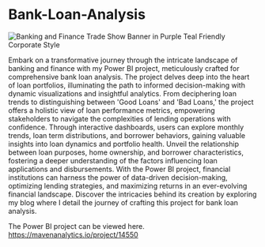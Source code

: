 # Bank-Loan-Analysis

![Banking and Finance Trade Show Banner in Purple Teal Friendly Corporate Style](https://github.com/Anjusha7/Bank-Loan-Analysis/assets/55257826/803024d2-d0a3-4fca-afc3-16a003d6e2b1)


Embark on a transformative journey through the intricate landscape of banking and finance with my Power BI project, meticulously crafted for comprehensive bank loan analysis. The project delves deep into the heart of loan portfolios, illuminating the path to informed decision-making with dynamic visualizations and insightful analytics. From deciphering loan trends to distinguishing between 'Good Loans' and 'Bad Loans,' the project offers a holistic view of loan performance metrics, empowering stakeholders to navigate the complexities of lending operations with confidence.
Through interactive dashboards, users can explore monthly trends, loan term distributions, and borrower behaviors, gaining valuable insights into loan dynamics and portfolio health. Unveil the relationship between loan purposes, home ownership, and borrower characteristics, fostering a deeper understanding of the factors influencing loan applications and disbursements. With the Power BI project, financial institutions can harness the power of data-driven decision-making, optimizing lending strategies, and maximizing returns in an ever-evolving financial landscape.
Discover the intricacies behind its creation by exploring my blog where I detail the journey of crafting this  project for bank loan analysis.

The Power BI project can be viewed here. https://mavenanalytics.io/project/14550
